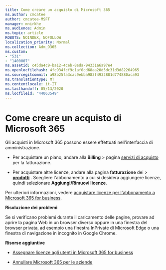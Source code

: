 ```yaml
---
title: Come creare un acquisto di Microsoft 365
ms.author: cmcatee
author: cmcatee-MSFT
manager: mnirkhe
ms.audience: Admin
ms.topic: article
ROBOTS: NOINDEX, NOFOLLOW
localization_priority: Normal
ms.collection: Adm_O365
ms.custom:
- "531"
- "1400007"
ms.assetid: c45da4c9-ba12-4ceb-8eda-94331a6a97e4
ms.openlocfilehash: 4fc934fcf9c1af0cd68aa20d5dc31d3d82264965
ms.sourcegitcommit: a98b25fa3cac9ebba983f4932881d774880aca93
ms.translationtype: MT
ms.contentlocale: it-IT
ms.lasthandoff: 05/13/2020
ms.locfileid: "44063549"
---
```

# <a name="how-to-make-a-microsoft-365-purchase"></a>Come creare un acquisto di Microsoft 365

Gli acquisti in Microsoft 365 possono essere effettuati nell'interfaccia di amministrazione.
  
- Per acquistare un piano, andare alla **Billing** \> pagina [servizi di acquisto](https://go.microsoft.com/fwlink/p/?linkid=868433) per la fatturazione.

- Per acquistare altre licenze, andare alla pagina **fatturazione** dei \> **[prodotti](https://go.microsoft.com/fwlink/p/?linkid=842054)** . Scegliere l'abbonamento a cui si desidera aggiungere licenze, quindi selezionare **Aggiungi/Rimuovi licenze**.
  
Per ulteriori informazioni, vedere [acquistare licenze per l'abbonamento a Microsoft 365 for business](https://docs.microsoft.com/office365/admin/subscriptions-and-billing/buy-licenses).

**Risoluzione dei problemi**

Se si verificano problemi durante il caricamento delle pagine, provare ad aprire la pagina Web in un browser diverso oppure in una finestra del browser privata, ad esempio una finestra InPrivate di Microsoft Edge o una finestra di navigazione in incognito in Google Chrome.

**Risorse aggiuntive**
  
- [Assegnare licenze agli utenti in Microsoft 365 for business](https://docs.microsoft.com/office365/admin/subscriptions-and-billing/assign-licenses-to-users)

- [Annullare Microsoft 365 per le aziende](https://docs.microsoft.com/office365/admin/subscriptions-and-billing/cancel-your-subscription)